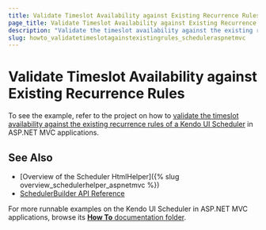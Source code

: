 ```yaml
---
title: Validate Timeslot Availability against Existing Recurrence Rules
page_title: Validate Timeslot Availability against Existing Recurrence Rules | Kendo UI Scheduler HtmlHelper
description: "Validate the timeslot availability against the existing recurrence rules of a Kendo UI Scheduler in ASP.NET MVC applications."
slug: howto_validatetimeslotagainstexistingrules_scheduleraspnetmvc
---
```


# Validate Timeslot Availability against Existing Recurrence Rules

To see the example, refer to the project on how to [validate the timeslot availability against the existing recurrence rules of a Kendo UI Scheduler](https://github.com/telerik/ui-for-aspnet-mvc-examples/tree/master/scheduler/scheduler-timeslot-validation-against-recurrence-rules) in ASP.NET MVC applications.

## See Also

* [Overview of the Scheduler HtmlHelper]({% slug overview_schedulerhelper_aspnetmvc %})
* [SchedulerBuilder API Reference](http://docs.telerik.com/kendo-ui/api/Kendo.Mvc.UI.Fluent/SchedulerBuilder)

For more runnable examples on the Kendo UI Scheduler in ASP.NET MVC applications, browse its [**How To** documentation folder](/helpers/scheduler/how-to/).
